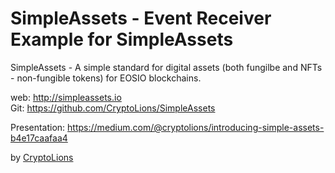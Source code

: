 # SimpleAssets - Event Receiver Example for SimpleAssets  

SimpleAssets - A simple standard for digital assets (both fungilbe and NFTs - non-fungible tokens) for EOSIO blockchains.   

web: http://simpleassets.io  
Git: https://github.com/CryptoLions/SimpleAssets  

Presentation:  https://medium.com/@cryptolions/introducing-simple-assets-b4e17caafaa4

by [CryptoLions](https://CryptoLions.io)  
